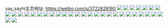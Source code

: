 say_sayhi主页地址: https://weibo.com/u/3722828180 
![](https://wx4.sinaimg.cn/mw2000/dde5d994gy1h8dxiy028uj20a136pdyw.jpg) 
![](https://wx4.sinaimg.cn/mw2000/dde5d994ly1h6ph8u5195j20o40n90w0.jpg) 
![](https://wx4.sinaimg.cn/mw2000/dde5d994gy1h6orghjbkhj206f0600ul.jpg) 
![](https://wx4.sinaimg.cn/mw2000/dde5d994gy1h6orghqeelj206e03idh2.jpg) 
![](https://wx4.sinaimg.cn/mw2000/dde5d994gy1h6orghxsadj216810mah9.jpg) 
![](https://wx4.sinaimg.cn/mw2000/dde5d994ly1h3m4cojauzj20wi1ycu0x.jpg) 
![](https://wx4.sinaimg.cn/mw2000/dde5d994gy1h35hr7mt5pj217w0mnafe.jpg) 
![](https://wx4.sinaimg.cn/mw2000/dde5d994gy1h35hrdmtx4j217w0n244d.jpg) 
![](https://wx4.sinaimg.cn/mw2000/dde5d994gy1h1845qr6cfj209a0h241o.jpg) 
![](https://wx4.sinaimg.cn/mw2000/dde5d994ly1h0wiugk3avj20q10gutai.jpg) 
![](https://wx4.sinaimg.cn/mw2000/dde5d994ly1h0wgfkc1arj22c0340b29.jpg) 
![](https://wx4.sinaimg.cn/mw2000/dde5d994ly1h0wgfuslp7j20tu13uh2f.jpg) 
![](https://wx4.sinaimg.cn/mw2000/dde5d994ly1h0wgfvqdhdj22c0340e82.jpg) 
![](https://wx4.sinaimg.cn/mw2000/dde5d994ly1h0wgfu137zj20wi1ychdt.jpg) 
![](https://wx4.sinaimg.cn/mw2000/dde5d994ly1h0wgfjqkhij20mi0u0463.jpg) 
![](https://wx4.sinaimg.cn/mw2000/dde5d994ly1h0wgfkujvnj20mi0u049g.jpg) 
![](https://wx4.sinaimg.cn/mw2000/dde5d994ly1h0wgfn9wfuj23402c0kjm.jpg) 
![](https://wx4.sinaimg.cn/mw2000/dde5d994ly1h0wgfr0wirj23402c0e88.jpg) 
![](https://wx4.sinaimg.cn/mw2000/dde5d994ly1h0wgfm2dguj22c03404qr.jpg) 
![](https://wx4.sinaimg.cn/mw2000/dde5d994gy1h0rlx5n9ujj20e807xjtd.jpg) 
![](https://wx4.sinaimg.cn/mw2000/dde5d994ly1h0puzraq0mj20hs0gk0uy.jpg) 
![](https://wx4.sinaimg.cn/mw2000/dde5d994ly1h0ku3ufpmgj23402c0e83.jpg) 
![](https://wx4.sinaimg.cn/mw2000/dde5d994ly1gzfrychkx4j23402c04qr.jpg) 
![](https://wx4.sinaimg.cn/mw2000/dde5d994ly1gzfrye4sc4j22c0340kjn.jpg) 
![](https://wx4.sinaimg.cn/mw2000/dde5d994ly1gzfryb0ghlj23402c0npf.jpg) 
![](https://wx4.sinaimg.cn/mw2000/dde5d994ly1gzfryfwpjaj22c0340e83.jpg) 
![](https://wx4.sinaimg.cn/mw2000/dde5d994ly1gzfryhh55lj23402c0b2b.jpg) 
![](https://wx4.sinaimg.cn/mw2000/dde5d994ly1gz7e1xxruyj22c0340hdt.jpg) 
![](https://wx4.sinaimg.cn/mw2000/dde5d994ly1gyzp5m5jfnj23402c0e88.jpg) 
![](https://wx4.sinaimg.cn/mw2000/dde5d994ly1gyvq99o6rmj23342bcb2d.jpg) 
![](https://wx4.sinaimg.cn/mw2000/dde5d994ly1gyvq9bxapkj23402c0b2b.jpg) 
![](https://wx4.sinaimg.cn/mw2000/dde5d994ly1gycz097haaj22bc334x6p.jpg) 
![](https://wx4.sinaimg.cn/mw2000/dde5d994ly1gycz0ag3vlj21o61o71kx.jpg) 
![](https://wx4.sinaimg.cn/mw2000/dde5d994ly1gycz0eaw2jj22bc334nph.jpg) 
